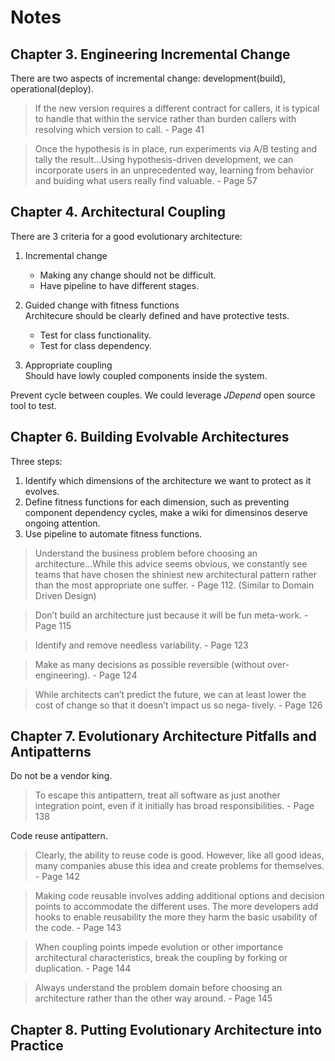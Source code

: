 # Notes

## Chapter 3. Engineering Incremental Change

There are two aspects of incremental change: development(build), operational(deploy).

> If the new version requires a different contract for callers, it is typical to handle that within the service rather than burden callers with resolving which version to call. - Page 41

> Once the hypothesis is in place, run experiments via A/B testing and tally the result...Using hypothesis-driven development, we can incorporate users in an unprecedented way, learning from behavior and buiding what users really find valuable. - Page 57

## Chapter 4. Architectural Coupling
There are 3 criteria for a good evolutionary architecture:
1. Incremental change  
   - Making any change should not be difficult.  
   - Have pipeline to have different stages.

2. Guided change with fitness functions  
Architecure should be clearly defined and have protective tests.
   - Test for class functionality.
   - Test for class dependency.

3. Appropriate coupling  
Should have lowly coupled components inside the system.

Prevent cycle between couples. We could leverage *JDepend* open source tool to test.

## Chapter 6. Building Evolvable Architectures
Three steps:
1. Identify which dimensions of the architecture we want to protect as it evolves.
2. Define fitness functions for each dimension, such as preventing component dependency cycles, make a wiki for dimensinos deserve ongoing attention.
3. Use pipeline to automate fitness functions. 

> Understand the business problem before choosing an architecture...While this advice seems obvious, we constantly see teams that have chosen the shiniest new architectural pattern rather than the most appropriate one suffer.  - Page 112. (Similar to Domain Driven Design)

> Don’t build an architecture just because it will be fun meta-work. - Page 115

> Identify and remove needless variability. - Page 123

> Make as many decisions as possible reversible (without over- engineering). - Page 124

> While architects can’t predict the future, we can at least lower the cost of change so that it doesn’t impact us so nega‐ tively. - Page 126

## Chapter 7. Evolutionary Architecture Pitfalls and Antipatterns
Do not be a vendor king.
> To escape this antipattern, treat all software as just another integration point, even if it initially has broad responsibilities. - Page 138

Code reuse antipattern.
> Clearly, the ability to reuse code is good. However, like all good ideas, many companies abuse this idea and create problems for themselves. - Page 142

> Making code reusable involves adding additional options and decision points to accommodate the different uses. The more developers add hooks to enable reusability the more they harm the basic usability of the code. - Page 143

> When coupling points impede evolution or other importance architectural characteristics, break the coupling by forking or duplication. - Page 144

> Always understand the problem domain before choosing an architecture rather than the other way around. - Page 145

## Chapter 8. Putting Evolutionary Architecture into Practice

